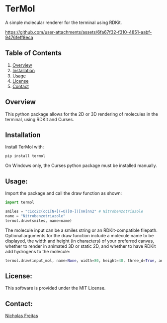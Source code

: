 # TerMol
A simple molecular renderer for the terminal using RDKit.

https://github.com/user-attachments/assets/6fa67f32-f310-4851-aabf-9476feff8eca

## Table of Contents
1. [Overview](#overview)
3. [Installation](#installation)
4. [Usage](#usage)
8. [License](#license)
9. [Contact](#contact)

## Overview
This python package allows for the 2D or 3D rendering of molecules in the terminal, using RDKit and Curses.

## Installation
Install TerMol with:
```bash
pip install termol
```

On Windows only, the Curses python package must be installed manually.

## Usage:

Import the package and call the draw function as shown:
```python
import termol

smiles = "c1cc2c(cc1[N+](=O)[O-])[nH]nn2" # Nitrobenzotriazole
name = "Nitrobenzotriazole"
termol.draw(smiles, name=name)
```

The molecule input can be a smiles string or an RDKit-compatible filepath. Optional arguments for the draw function include a molecule name to be displayed, the width and height (in characters) of your preferred canvas, whether to render in animated 3D or static 2D, and whether to have RDKit add hydrogens to the molecule:

```python
termol.draw(input_mol, name=None, width=80, height=40, three_d=True, add_hydrogens=False, timeout=None)
```
## License:
This software is provided under the MIT License.

## Contact:
[Nicholas Freitas](https://github.com/Nicholas-Freitas)

